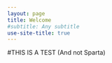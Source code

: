 ```yaml
---
layout: page
title: Welcome
#subtitle: Any subtitle
use-site-title: true
---
```


#THIS IS A TEST
(And not Sparta)
